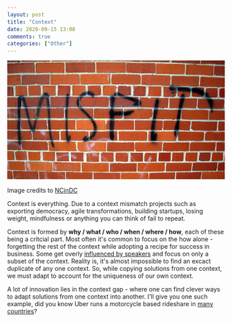 ```yaml
---
layout: post
title: "Context"
date: 2020-09-15 13:08
comments: true
categories: ["Other"]
---
```


![Misfit](/images/misfit.jpg)

Image credits to [NCinDC](https://flic.kr/p/5kNo6M)

Context is everything. Due to a context mismatch projects such as exporting democracy, agile transformations, building startups, losing weight, mindfulness or anything you can think of fail to repeat.

Context is formed by **why / what / who / when / where / how**, each of these being a critcial part. Most often it's common to focus on the how alone - forgetting the rest of the context while adopting a recipe for success in business. Some get overly [influenced by speakers](https://en.wikipedia.org/wiki/Simon_Sinek) and focus on only a subset of the context. Reality is, it's almost impossible to find an excact duplicate of any one context. So, while copying solutions from one context, we must adapt to account for the uniqueness of our own context.


A lot of innovation lies in the context gap - where one can find clever ways to adapt solutions from one context into another. I'll give you one such example, did you know Uber runs a motorcycle based rideshare in [many countries](https://www.uber.com/en-BD/blog/dhaka/dhaka-moto/)?

